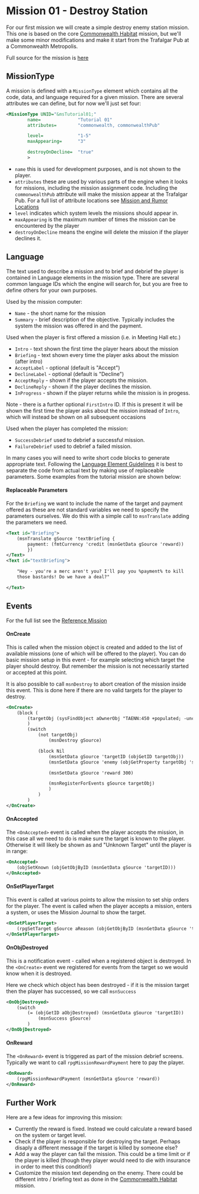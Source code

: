 Mission 01 - Destroy Station
============================

For our first mission we will create a simple destroy enemy station mission.
This one is based on the core [Commonwealth Habitat](https://github.com/kronosaur/TranscendenceDev/blob/master/Transcendence/TransCore/CommonwealthMission01.xml)
mission, but we'll make some minor modifications and make it start from the Trafalgar Pub at a Commonwealth Metropolis.

Full source for the mission is [here](Mission01.xml)

MissionType
-----------
A mission is defined with a `MissionType` element which contains all the code,
data, and language required for a given mission. There are several attributes we
can define, but for now we'll just set four:

```xml
<MissionType UNID="&msTutorial01;"
		name=              "Tutorial 01"
		attributes=        "commonwealth, commonwealthPub"

		level=             "1-5"
		maxAppearing=      "3"

		destroyOnDecline=  "true"
		>
```

* `name` this is used for development purposes, and is not shown to the player.
* `attributes` these are used by various parts of the engine when it looks for
  missions, including the mission assignment code. Including the
  `commonwealthPub` attribute will make the mission appear at the Trafalgar Pub.
  For a full list of attribute locations see
  [Mission and Rumor Locations](http://ministry.kronosaur.com/record.hexm?id=84320)
* `level` indicates which system levels the missions should appear in.
* `maxAppearing` is the maximum number of times the mission can be encountered
  by the player
* `destroyOnDecline` means the engine will delete the mission if the player
  declines it.

Language
--------
The text used to describe a mission and to brief and debrief the player is
contained in Language elements in the mission type. There are several common
language IDs which the engine will search for, but you are free to define others
for your own purposes.

Used by the mission computer:
* `Name` - the short name for the mission
* `Summary` - brief description of the objective. Typically includes the system
  the mission was offered in and the payment.

Used when the player is first offered a mission (i.e. in Meeting Hall etc.)
* `Intro` - text shown the first time the player hears about the mission
* `Briefing` - text shown every time the player asks about the mission (after intro)
* `AcceptLabel` - optional (default is "Accept")
* `DeclineLabel` - optional (default is "Decline")
* `AcceptReply` - shown if the player accepts the mission.
* `DeclineReply` - shown if the player declines the mission.
* `InProgress` - shown if the player returns while the mission is in progess.

Note - there is a further optional `FirstIntro` ID. If this is present it will be
shown the first time the player asks about the mission instead of `Intro`, which
will instead be shown on all subsequent occasions

Used when the player has completed the mission:
* `SuccessDebrief` used to debrief a successful mission.
* `FailureDebrief` used to debrief a failed mission.

In many cases you will need to write short code blocks to generate appropriate
text. Following the [Language Element Guidelines](http://ministry.kronosaur.com/record.hexm?id=72242)
it is best to separate the code from actual text by making use of replaceable
parameters. Some examples from the tutorial mission are shown below:

#### Replaceable Parameters
For the `Briefing` we want to include the name of the target and payment offered
as these are not standard variables we need to specify the parameters ourselves.
We do this with a simple call to `msnTranslate` adding the parameters we need.
```xml
<Text id="Briefing">
	(msnTranslate gSource 'textBriefing {
		payment: (fmtCurrency 'credit (msnGetData gSource 'reward))
		})
</Text>
<Text id="textBriefing">

	"Hey - you're a merc aren't you? I'll pay you %payment% to kill
	those bastards! Do we have a deal?"

</Text>
```


Events
------

For the full list see the [Reference Mission](https://github.com/kronosaur/TranscendenceDev/blob/master/Transcendence/TransCore/CommonwealthMission01.xml)

#### OnCreate
This is called when the mission object is created and added to the list of
available missions (one of which will be offered to the player). You can do
basic mission setup in this event - for example selecting which target the
player should destroy. But remember the mission is not necessarily started or
accepted at this point.

It is also possible to call `msnDestroy` to abort creation of the mission inside
this event. This is done here if there are no valid targets for the player to
destroy.

```xml
<OnCreate>
	(block (
		(targetObj (sysFindObject aOwnerObj "TAENN:450 +populated; -uncharted; -questTarget;"))
		)
		(switch
			(not targetObj)
				(msnDestroy gSource)

			(block Nil
				(msnSetData gSource 'targetID (objGetID targetObj))
				(msnSetData gSource 'enemy (objGetProperty targetObj 'sovereign))

				(msnSetData gSource 'reward 300)

				(msnRegisterForEvents gSource targetObj)
				)
			)
		)
</OnCreate>
```

#### OnAccepted
The `<OnAccepted>` event is called when the player accepts the mission, in this
case all we need to do is make sure the target is known to the player. Otherwise
it will likely be shown as and "Unknown Target" until the player is in range:
```xml
<OnAccepted>
	(objSetKnown (objGetObjByID (msnGetData gSource 'targetID)))
</OnAccepted>
```

#### OnSetPlayerTarget
This event is called at various points to allow the mission to set ship orders
for the player. The event is called when the player accepts a mission, enters a
system, or uses the Mission Journal to show the target.
```xml
<OnSetPlayerTarget>
	(rpgSetTarget gSource aReason (objGetObjByID (msnGetData gSource 'targetID)))
</OnSetPlayerTarget>
```

#### OnObjDestroyed
This is a notification event - called when a registered object is destroyed. In
the `<OnCreate>` event we registered for events from the target so we would know
when it is destroyed.

Here we check which object has been destroyed - if it is the mission target then
the player has successed, so we call `msnSuccess`
```xml
<OnObjDestroyed>
	(switch
		(= (objGetID aObjDestroyed) (msnGetData gSource 'targetID))
			(msnSuccess gSource)
		)
</OnObjDestroyed>
```

#### OnReward
The `<OnReward>` event is triggered as part of the mission debrief screens.
Typically we want to call `rpgMissionRewardPayment` here to pay the player.
```xml
<OnReward>
	(rpgMissionRewardPayment (msnGetData gSource 'reward))
</OnReward>
```

Further Work
------------
Here are a few ideas for improving this mission:
* Currently the reward is fixed. Instead we could calculate a reward based on
the system or target level.
* Check if the player is responsible for destroying the target. Perhaps disaply
a different message if the target is killed by someone else?
* Add a way the player can fail the mission. This could be a time limit or if
the player is killed (though they player would need to die with insurance in
order to meet this condition!)
* Customize the mission text depending on the enemy. There could be different
intro / briefing text as done in the [Commonwealth Habitat](https://github.com/kronosaur/TranscendenceDev/blob/master/Transcendence/TransCore/CommonwealthMission01.xml) mission.
